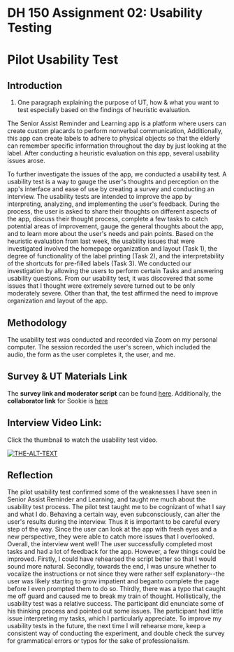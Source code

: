 # DH 150 Assignment 02: Usability Testing

# Pilot Usability Test

## Introduction 

1. One paragraph explaining the purpose of UT, how & what you want to test especially based on the findings of heuristic evaluation. 

The Senior Assist Reminder and Learning app is a platform where users can create custom placards to perform nonverbal communication, Additionally, this app can create labels to adhere to physical objects so that the elderly can remember specific information throughout the day by just looking at the label. After conducting a heuristic evaluation on this app, several usability issues arose. 

To further investigate the issues of the app, we conducted a usability test. A usability test is a way to gauge the user's thoughts and perception on the app's interface and ease of use by creating a survey and conducting an interview. The usability tests are intended to improve the app by interpreting, analyzing, and implementing the user's feedback. During the process, the user is asked to share their thoughts on different aspects of the app, discuss their thought process, complete a few tasks to catch potential areas of improvement, gauge the general thoughts about the app, and to learn more about the user's needs and pain points. Based on the heuristic evaluation from last week, the usability issues that were investigated involved the homepage organization and layout (Task 1), the degree of functionality of the label printing (Task 2), and the interpretability of the shortcuts for pre-filled labels (Task 3). We conducted our investigation by allowing the users to perform certain Tasks and answering usability questions. From our usability test, it was discovered that some issues that I thought were extremely severe turned out to be only moderately severe. Other than that, the test affirmed the need to improve organization and layout of the app.  

## Methodology

The usability test was conducted and recorded via Zoom on my personal computer. The session recorded the user's screen, which included the audio, the form as the user completes it, the user, and me. 

## Survey & UT Materials Link 
The **survey link and moderator script** can be found [here](https://forms.gle/yvL8WdSmV8cGeEuD9). Additionally, the **collaborator link** for Sookie is [here](https://docs.google.com/forms/d/1_WVIZDwnlDsyBYa4u3PC2xC6J0hzxdiHv8mxJJGBl3w/edit?usp=sharing)    </br>

## Interview Video Link:
Click the thumbnail to watch the usability test video.  

[![THE-ALT-TEXT](http://img.youtube.com/vi/7dqTuaKRRkg/0.jpg)](https://youtu.be/7dqTuaKRRkg "ALT-TEXT")

## Reflection

The pilot usability test confirmed some of the weaknesses I have seen in Senior Assist Reminder and Learning, and taught me much about the usability test process.
The pilot test taught me to be cognizant of what I say and what I do. Behaving a certain way, even subconsciously, can alter the user's results during the interview. Thus it is important to be careful every step of the way. Since the user can look at the app with fresh eyes and a new perspective, they were able to catch more issues that I overlooked. Overall, the interview went well! The user successfully completed most tasks and had a lot of feedback for the app. However, a few things could be improved. Firstly, I could have rehearsed the script better so that I would sound more natural. Secondly, towards the end, I was unsure whether to vocalize the instructions or not since they were rather self explanatory--the user was likely starting to grow impatient and beganto complete the page before I even prompted them to do so. Thirdly, there was a typo that caught me off guard and caused me to break my train of thought. Hollistically, the usability test was a relative success. The participant did enunciate some of his thinking process and pointed out some issues. The participant had little issue interpreting my tasks, which I particularly appreciate. To improve my usability tests in the future, the next time I will rehearse more, keep a consistent way of conducting the experiment, and double check the survey for grammatical errors or typos for the sake of professionalism. 
